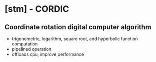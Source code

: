 # [stm] - CORDIC

## Coordinate rotation digital computer algorithm
* trigonometric, logarithm, square root, and hyperbolic function computation
* pipelined operation
* offloads cpu, improve performance

